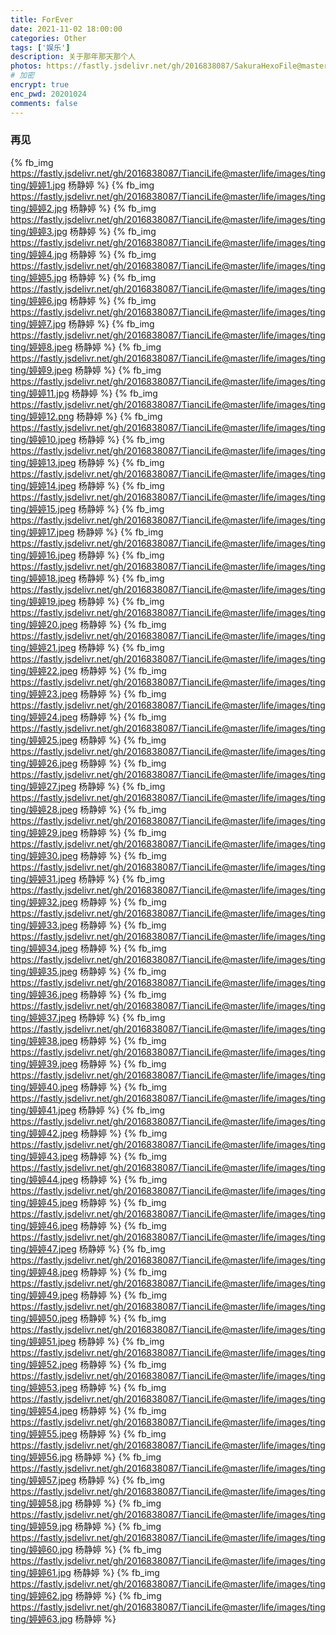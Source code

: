 ```yaml
---
title: ForEver
date: 2021-11-02 18:00:00
categories: Other
tags: ['娱乐'] 
description: 关于那年那天那个人
photos: https://fastly.jsdelivr.net/gh/2016838087/SakuraHexoFile@master/themes/images/background/33.jpg
# 加密
encrypt: true 
enc_pwd: 20201024
comments: false
---
```

### 再见
<!-- more -->
{% fb_img https://fastly.jsdelivr.net/gh/2016838087/TianciLife@master/life/images/tingting/婷婷1.jpg 杨静婷 %}
{% fb_img https://fastly.jsdelivr.net/gh/2016838087/TianciLife@master/life/images/tingting/婷婷2.jpg 杨静婷 %}
{% fb_img https://fastly.jsdelivr.net/gh/2016838087/TianciLife@master/life/images/tingting/婷婷3.jpg 杨静婷 %}
{% fb_img https://fastly.jsdelivr.net/gh/2016838087/TianciLife@master/life/images/tingting/婷婷4.jpg 杨静婷 %}
{% fb_img https://fastly.jsdelivr.net/gh/2016838087/TianciLife@master/life/images/tingting/婷婷5.jpg 杨静婷 %}
{% fb_img https://fastly.jsdelivr.net/gh/2016838087/TianciLife@master/life/images/tingting/婷婷6.jpg 杨静婷 %}
{% fb_img https://fastly.jsdelivr.net/gh/2016838087/TianciLife@master/life/images/tingting/婷婷7.jpg 杨静婷 %}
{% fb_img https://fastly.jsdelivr.net/gh/2016838087/TianciLife@master/life/images/tingting/婷婷8.jpeg 杨静婷 %}
{% fb_img https://fastly.jsdelivr.net/gh/2016838087/TianciLife@master/life/images/tingting/婷婷9.jpeg 杨静婷 %}
{% fb_img https://fastly.jsdelivr.net/gh/2016838087/TianciLife@master/life/images/tingting/婷婷11.jpg 杨静婷 %}
{% fb_img https://fastly.jsdelivr.net/gh/2016838087/TianciLife@master/life/images/tingting/婷婷12.png 杨静婷 %}
{% fb_img https://fastly.jsdelivr.net/gh/2016838087/TianciLife@master/life/images/tingting/婷婷10.jpeg 杨静婷 %}
{% fb_img https://fastly.jsdelivr.net/gh/2016838087/TianciLife@master/life/images/tingting/婷婷13.jpeg 杨静婷 %}
{% fb_img https://fastly.jsdelivr.net/gh/2016838087/TianciLife@master/life/images/tingting/婷婷14.jpeg 杨静婷 %}
{% fb_img https://fastly.jsdelivr.net/gh/2016838087/TianciLife@master/life/images/tingting/婷婷15.jpeg 杨静婷 %}
{% fb_img https://fastly.jsdelivr.net/gh/2016838087/TianciLife@master/life/images/tingting/婷婷17.jpeg 杨静婷 %}
{% fb_img https://fastly.jsdelivr.net/gh/2016838087/TianciLife@master/life/images/tingting/婷婷16.jpeg 杨静婷 %}
{% fb_img https://fastly.jsdelivr.net/gh/2016838087/TianciLife@master/life/images/tingting/婷婷18.jpeg 杨静婷 %}
{% fb_img https://fastly.jsdelivr.net/gh/2016838087/TianciLife@master/life/images/tingting/婷婷19.jpeg 杨静婷 %}
{% fb_img https://fastly.jsdelivr.net/gh/2016838087/TianciLife@master/life/images/tingting/婷婷20.jpeg 杨静婷 %}
{% fb_img https://fastly.jsdelivr.net/gh/2016838087/TianciLife@master/life/images/tingting/婷婷21.jpeg 杨静婷 %}
{% fb_img https://fastly.jsdelivr.net/gh/2016838087/TianciLife@master/life/images/tingting/婷婷22.jpeg 杨静婷 %}
{% fb_img https://fastly.jsdelivr.net/gh/2016838087/TianciLife@master/life/images/tingting/婷婷23.jpeg 杨静婷 %}
{% fb_img https://fastly.jsdelivr.net/gh/2016838087/TianciLife@master/life/images/tingting/婷婷24.jpeg 杨静婷 %}
{% fb_img https://fastly.jsdelivr.net/gh/2016838087/TianciLife@master/life/images/tingting/婷婷25.jpeg 杨静婷 %}
{% fb_img https://fastly.jsdelivr.net/gh/2016838087/TianciLife@master/life/images/tingting/婷婷26.jpeg 杨静婷 %}
{% fb_img https://fastly.jsdelivr.net/gh/2016838087/TianciLife@master/life/images/tingting/婷婷27.jpeg 杨静婷 %}
{% fb_img https://fastly.jsdelivr.net/gh/2016838087/TianciLife@master/life/images/tingting/婷婷28.jpeg 杨静婷 %}
{% fb_img https://fastly.jsdelivr.net/gh/2016838087/TianciLife@master/life/images/tingting/婷婷29.jpeg 杨静婷 %}
{% fb_img https://fastly.jsdelivr.net/gh/2016838087/TianciLife@master/life/images/tingting/婷婷30.jpeg 杨静婷 %}
{% fb_img https://fastly.jsdelivr.net/gh/2016838087/TianciLife@master/life/images/tingting/婷婷31.jpeg 杨静婷 %}
{% fb_img https://fastly.jsdelivr.net/gh/2016838087/TianciLife@master/life/images/tingting/婷婷32.jpeg 杨静婷 %}
{% fb_img https://fastly.jsdelivr.net/gh/2016838087/TianciLife@master/life/images/tingting/婷婷33.jpeg 杨静婷 %}
{% fb_img https://fastly.jsdelivr.net/gh/2016838087/TianciLife@master/life/images/tingting/婷婷34.jpeg 杨静婷 %}
{% fb_img https://fastly.jsdelivr.net/gh/2016838087/TianciLife@master/life/images/tingting/婷婷35.jpeg 杨静婷 %}
{% fb_img https://fastly.jsdelivr.net/gh/2016838087/TianciLife@master/life/images/tingting/婷婷36.jpeg 杨静婷 %}
{% fb_img https://fastly.jsdelivr.net/gh/2016838087/TianciLife@master/life/images/tingting/婷婷37.jpeg 杨静婷 %}
{% fb_img https://fastly.jsdelivr.net/gh/2016838087/TianciLife@master/life/images/tingting/婷婷38.jpeg 杨静婷 %}
{% fb_img https://fastly.jsdelivr.net/gh/2016838087/TianciLife@master/life/images/tingting/婷婷39.jpeg 杨静婷 %}
{% fb_img https://fastly.jsdelivr.net/gh/2016838087/TianciLife@master/life/images/tingting/婷婷40.jpeg 杨静婷 %}
{% fb_img https://fastly.jsdelivr.net/gh/2016838087/TianciLife@master/life/images/tingting/婷婷41.jpeg 杨静婷 %}
{% fb_img https://fastly.jsdelivr.net/gh/2016838087/TianciLife@master/life/images/tingting/婷婷42.jpeg 杨静婷 %}
{% fb_img https://fastly.jsdelivr.net/gh/2016838087/TianciLife@master/life/images/tingting/婷婷43.jpeg 杨静婷 %}
{% fb_img https://fastly.jsdelivr.net/gh/2016838087/TianciLife@master/life/images/tingting/婷婷44.jpeg 杨静婷 %}
{% fb_img https://fastly.jsdelivr.net/gh/2016838087/TianciLife@master/life/images/tingting/婷婷45.jpeg 杨静婷 %}
{% fb_img https://fastly.jsdelivr.net/gh/2016838087/TianciLife@master/life/images/tingting/婷婷46.jpeg 杨静婷 %}
{% fb_img https://fastly.jsdelivr.net/gh/2016838087/TianciLife@master/life/images/tingting/婷婷47.jpeg 杨静婷 %}
{% fb_img https://fastly.jsdelivr.net/gh/2016838087/TianciLife@master/life/images/tingting/婷婷48.jpeg 杨静婷 %}
{% fb_img https://fastly.jsdelivr.net/gh/2016838087/TianciLife@master/life/images/tingting/婷婷49.jpeg 杨静婷 %}
{% fb_img https://fastly.jsdelivr.net/gh/2016838087/TianciLife@master/life/images/tingting/婷婷50.jpeg 杨静婷 %}
{% fb_img https://fastly.jsdelivr.net/gh/2016838087/TianciLife@master/life/images/tingting/婷婷51.jpeg 杨静婷 %}
{% fb_img https://fastly.jsdelivr.net/gh/2016838087/TianciLife@master/life/images/tingting/婷婷52.jpeg 杨静婷 %}
{% fb_img https://fastly.jsdelivr.net/gh/2016838087/TianciLife@master/life/images/tingting/婷婷53.jpeg 杨静婷 %}
{% fb_img https://fastly.jsdelivr.net/gh/2016838087/TianciLife@master/life/images/tingting/婷婷54.jpeg 杨静婷 %}
{% fb_img https://fastly.jsdelivr.net/gh/2016838087/TianciLife@master/life/images/tingting/婷婷55.jpeg 杨静婷 %}
{% fb_img https://fastly.jsdelivr.net/gh/2016838087/TianciLife@master/life/images/tingting/婷婷56.jpg 杨静婷 %}
{% fb_img https://fastly.jsdelivr.net/gh/2016838087/TianciLife@master/life/images/tingting/婷婷57.jpeg 杨静婷 %}
{% fb_img https://fastly.jsdelivr.net/gh/2016838087/TianciLife@master/life/images/tingting/婷婷58.jpg 杨静婷 %}
{% fb_img https://fastly.jsdelivr.net/gh/2016838087/TianciLife@master/life/images/tingting/婷婷59.jpg 杨静婷 %}
{% fb_img https://fastly.jsdelivr.net/gh/2016838087/TianciLife@master/life/images/tingting/婷婷60.jpg 杨静婷 %}
{% fb_img https://fastly.jsdelivr.net/gh/2016838087/TianciLife@master/life/images/tingting/婷婷61.jpg 杨静婷 %}
{% fb_img https://fastly.jsdelivr.net/gh/2016838087/TianciLife@master/life/images/tingting/婷婷62.jpg 杨静婷 %}
{% fb_img https://fastly.jsdelivr.net/gh/2016838087/TianciLife@master/life/images/tingting/婷婷63.jpg 杨静婷 %}